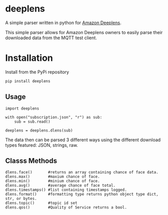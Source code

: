 # deeplens
A simple parser written in python for [Amazon Deeplens](https://aws.amazon.com/deeplens/).

This simple parser allows for Amazon Deeplens owners to easily
parse their downloaded data from the MQTT test client.

# Installation

Install from the PyPi repository
```bash
pip install deeplens
```

## Usage 
```python3
import deeplens

with open("subscription.json", "r") as sub:
    sub = sub.read()

deeplens = deeplens.dlens(sub)
```

The data then can be parsed 3 different ways using the different
download types featured: JSON, strings, raw.

## Classs Methods
```python3
dlens.face()       #returns an array containing chance of face data.
dlens.max()        #maxium chance of face.
dlens.min()        #minium chance of face.
dlens.avg()        #average chance of face total.
dlens.timestamps() #list containing timestamps logged.
dlens.format()     #formatting type returns python object type dict, str, or bytes.
dlens.topic()      #topic id set
dlens.qos()        #Quality of Service returns a bool.
```
